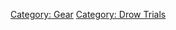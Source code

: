 [Category: Gear](Category:_Gear "wikilink") [Category: Drow
Trials](Category:_Drow_Trials "wikilink")
